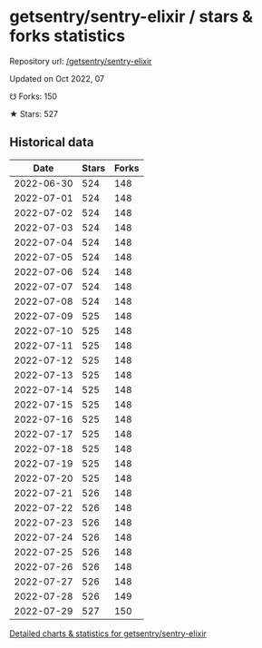 # getsentry/sentry-elixir / stars & forks statistics

Repository url: [/getsentry/sentry-elixir](https://github.com/getsentry/sentry-elixir)

Updated on Oct 2022, 07

☋ Forks: 150

★ Stars: 527

## Historical data
| Date | Stars | Forks |
|------|-------|-------|
| 2022-06-30 | 524 | 148 | 
| 2022-07-01 | 524 | 148 | 
| 2022-07-02 | 524 | 148 | 
| 2022-07-03 | 524 | 148 | 
| 2022-07-04 | 524 | 148 | 
| 2022-07-05 | 524 | 148 | 
| 2022-07-06 | 524 | 148 | 
| 2022-07-07 | 524 | 148 | 
| 2022-07-08 | 524 | 148 | 
| 2022-07-09 | 525 | 148 | 
| 2022-07-10 | 525 | 148 | 
| 2022-07-11 | 525 | 148 | 
| 2022-07-12 | 525 | 148 | 
| 2022-07-13 | 525 | 148 | 
| 2022-07-14 | 525 | 148 | 
| 2022-07-15 | 525 | 148 | 
| 2022-07-16 | 525 | 148 | 
| 2022-07-17 | 525 | 148 | 
| 2022-07-18 | 525 | 148 | 
| 2022-07-19 | 525 | 148 | 
| 2022-07-20 | 525 | 148 | 
| 2022-07-21 | 526 | 148 | 
| 2022-07-22 | 526 | 148 | 
| 2022-07-23 | 526 | 148 | 
| 2022-07-24 | 526 | 148 | 
| 2022-07-25 | 526 | 148 | 
| 2022-07-26 | 526 | 148 | 
| 2022-07-27 | 526 | 148 | 
| 2022-07-28 | 526 | 149 | 
| 2022-07-29 | 527 | 150 | 


[Detailed charts & statistics for getsentry/sentry-elixir](https://reviewgithub.com/rep/getsentry/sentry-elixir)
